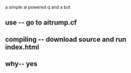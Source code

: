 a simple ai powered q and a bot

use --
go to aitrump.cf
--
compiling --
download source and run index.html
--

why--
yes
--
